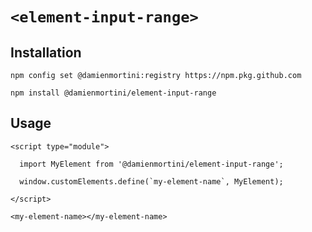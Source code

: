 # `<element-input-range>`

## Installation

```
npm config set @damienmortini:registry https://npm.pkg.github.com

npm install @damienmortini/element-input-range
```

## Usage
```
<script type="module">

  import MyElement from '@damienmortini/element-input-range';

  window.customElements.define(`my-element-name`, MyElement);

</script>

<my-element-name></my-element-name>
```
